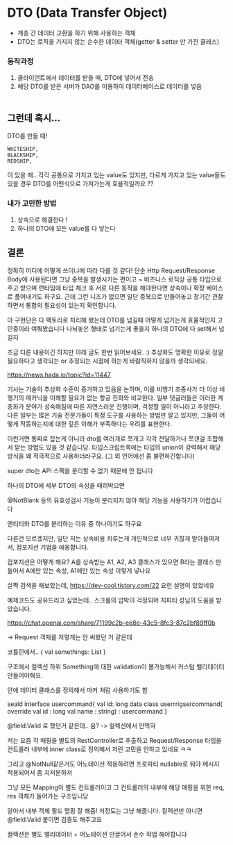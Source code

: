 # DTO (Data Transfer Object)
- 계층 간 데이터 교환을 하기 위해 사용하는 객체
- DTO는 로직을 가지지 않는 순수한 데이터 객체(getter & setter 만 가진 클래스)

### 동작과정
1. 클라이언트에서 데이터를 받을 때, DTO에 넣어서 전송
2. 해당 DTO를 받은 서버가 DAO를 이용하여 데이터베이스로 데이터를 넣음
<br/></br>

## 그런데 혹시...

DTO를 만들 때!<br/>

~~~
WHITESHIP,
BLACKSHIP,
REDSHIP,
~~~

이 있을 때.. 각각 공통으로 가지고 있는 value도 있지만, 다르게 가지고 있는 value들도 있을 경우 DTO를 어떤식으로 가져가는게 효율적일까요 ??

### 내가 고민한 방법
1. 상속으로 해결한다 !
2. 하나의 DTO에 모든 value를 다 넣는다

## 결론
정확히 어디에 어떻게 쓰이냐에 따라 다를 것 같다! 단순 Http Request/Response Body에 사용된다면 그냥 중복을 발생시키는 편이고 ~
비즈니스 로직상 공통 타입으로 주고 받으며 런타임에 타입 체크 후 서로 다른 동작을 해야한다면 상속이나 확장 베이스로 풀어내기도 하구요. 근데 그런 니즈가 없으면 일단 중복으로 만들어놓고 장기간 관찰하면서 통합의 필요성이 있는지 확인합니다.

아 구현단은 다 팩토리로 처리해 봤는데 DTO를 넘길때 어떻게 넘기는게 효율적인지 고민중이라 여쭤봤습니다 나눠놓은 형태로 넘기는게 좋을지 하나의 DTO에 다 set해서 넘길지


조금 다른 내용이긴 하지만 아래 글도 한번 읽어보세요. :) 추상화도 명확한 이유로 정말 필요하다고 생각되는 or 추정되는 시점에 하는게 바람직하지 않을까 생각되네요.

https://news.hada.io/topic?id=11447

기사는 기술의 추상화 수준이 증가하고 있음을 논하며, 이를 비행기 조종사가 더 이상 비행기의 메카닉을 이해할 필요가 없는 항공 진화와 비교한다.
일부 댓글러들은 이러한 계층화가 분야가 성숙해짐에 따른 자연스러운 진행이며, 걱정할 일이 아니라고 주장한다.
다른 일부는 많은 기술 전문가들이 특정 도구를 사용하는 방법만 알고 있지만, 그들이 어떻게 작동하는지에 대한 깊은 이해가 부족하다는 우려를 표현한다.


이런거면 통짜로 잡는게 아니라 dto를 여러개로 쪼개고 각각 전달하거나 쪼갠걸 조합해서 받는 방법도 있을 것 같습니당. 타입스크립트쪽에는 타입의 union이 강력해서 해당 방식을 꽤 적극적으로 사용하더라구요. (그 외 언어에선 좀 불편하긴합니다)

super dto는 API 스펙을 분리할 수 없기 때문에 안 됩니다

하나의 DTO에 세부 DTO의 속성을 때려박으면

@NotBlank 등의 유효성검사 기능이 분리되지 않아 해당 기능을 사용하기가 어렵습니다

엔티티와 DTO를 분리하는 이유 중 하나이기도 하구요

다른건 모르겠지만, 일단 저는 상속비용 치루는게 개인적으로 너무 귀찮게 받아들여져서, 컴포지션 기법을 애옹합니다.

컴포지션은 어떻게 해요?
A를 상속받는 A1, A2, A3 클래스가 있으면
B라는 클래스 만들어서 A에만 있는 속성, A1에만 있는 속성 이렇게 넣나요

살짝 검색을 해보았는데,
https://dev-cool.tistory.com/22
요런 설명이 있었네유

예제코드도 공유드리고 싶었는데.. 스크롤의 압박이 걱정되어 지피티 성님의 도움을 받았습니다.

https://chat.openai.com/share/71199c2b-ee8e-43c5-8fc3-87c2bf89ff0b

-> Request 객체를 저렇게는 안 써봤던 거 같은데

코틀린에서.. 
{
  val somethings: List<Something>
}

구조에서 컬렉션 하위 Something에 대한 validation이 불가능해서 커스텀 밸리데이터 만들어야해요.

안에 데이터 클래스를 정의해서 마커 처럼 사용하기도 함

seald interface usercommand{
val id: long
data class userrrigsercommand(
override val id : long
val name : string) : usercommand
}

@field:Valid 로 했던거 같은데.. 음? -> 컬렉션에서 안먹혀

저는 요즘 각 매핑을 별도의 RestController로 추출하고 Request/Response 타입을 컨트롤러 내부에 inner class로 정의해서 저런 고민을 안하고 있네요 ㅋㅋ

그리고 @NotNull같은거도 어노테이션 적용하려면 프로파티 nullable로 둬야 메시지 적용되어서 좀 지저분하져

그냥 모든 Mapping이 별도 컨트롤러이고 그 컨트롤러의 내부에 해당 매핑을 위한 req, res 객체가 들어가는 구조입니당


알아서 내부 객체 필드 맵핑 잘 해줌! 저정도는 그냥 해줍니다. 컬렉션만 아니면 @field:Valid 붙이면 검증도 해주고요

컬렉션은 별도 밸리데이터 + 어노테이션 만글어서 손수 작업 해야합니다
